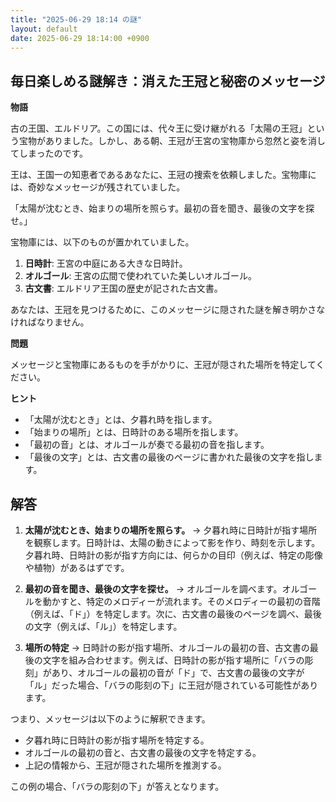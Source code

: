 ```yaml
---
title: "2025-06-29 18:14 の謎"
layout: default
date: 2025-06-29 18:14:00 +0900
---
```

## 毎日楽しめる謎解き：消えた王冠と秘密のメッセージ

**物語**

古の王国、エルドリア。この国には、代々王に受け継がれる「太陽の王冠」という宝物がありました。しかし、ある朝、王冠が王宮の宝物庫から忽然と姿を消してしまったのです。

王は、王国一の知恵者であるあなたに、王冠の捜索を依頼しました。宝物庫には、奇妙なメッセージが残されていました。

「太陽が沈むとき、始まりの場所を照らす。最初の音を聞き、最後の文字を探せ。」

宝物庫には、以下のものが置かれていました。

1.  **日時計**: 王宮の中庭にある大きな日時計。
2.  **オルゴール**: 王宮の広間で使われていた美しいオルゴール。
3.  **古文書**: エルドリア王国の歴史が記された古文書。

あなたは、王冠を見つけるために、このメッセージに隠された謎を解き明かさなければなりません。

**問題**

メッセージと宝物庫にあるものを手がかりに、王冠が隠された場所を特定してください。

**ヒント**

*   「太陽が沈むとき」とは、夕暮れ時を指します。
*   「始まりの場所」とは、日時計のある場所を指します。
*   「最初の音」とは、オルゴールが奏でる最初の音を指します。
*   「最後の文字」とは、古文書の最後のページに書かれた最後の文字を指します。

## 解答

1.  **太陽が沈むとき、始まりの場所を照らす。** → 夕暮れ時に日時計が指す場所を観察します。日時計は、太陽の動きによって影を作り、時刻を示します。夕暮れ時、日時計の影が指す方向には、何らかの目印（例えば、特定の彫像や植物）があるはずです。

2.  **最初の音を聞き、最後の文字を探せ。** → オルゴールを調べます。オルゴールを動かすと、特定のメロディーが流れます。そのメロディーの最初の音階（例えば、「ド」）を特定します。次に、古文書の最後のページを調べ、最後の文字（例えば、「ル」）を特定します。

3.  **場所の特定** → 日時計の影が指す場所、オルゴールの最初の音、古文書の最後の文字を組み合わせます。例えば、日時計の影が指す場所に「バラの彫刻」があり、オルゴールの最初の音が「ド」で、古文書の最後の文字が「ル」だった場合、「バラの彫刻の下」に王冠が隠されている可能性があります。

つまり、メッセージは以下のように解釈できます。

*   夕暮れ時に日時計の影が指す場所を特定する。
*   オルゴールの最初の音と、古文書の最後の文字を特定する。
*   上記の情報から、王冠が隠された場所を推測する。

この例の場合、「バラの彫刻の下」が答えとなります。
